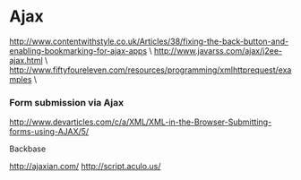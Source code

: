 # Ajax

http://www.contentwithstyle.co.uk/Articles/38/fixing-the-back-button-and-enabling-bookmarking-for-ajax-apps \\
http://www.javarss.com/ajax/j2ee-ajax.html \\
http://www.fiftyfoureleven.com/resources/programming/xmlhttprequest/examples \\


### Form submission via Ajax

http://www.devarticles.com/c/a/XML/XML-in-the-Browser-Submitting-forms-using-AJAX/5/

Backbase

http://ajaxian.com/
http://script.aculo.us/